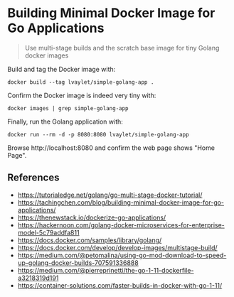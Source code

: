# Building Minimal Docker Image for Go Applications

> Use multi-stage builds and the scratch base image for tiny Golang docker images

Build and tag the Docker image with:

```
docker build --tag lvaylet/simple-golang-app .
```

Confirm the Docker image is indeed very tiny with:

```
docker images | grep simple-golang-app
```

Finally, run the Golang application with:

```
docker run --rm -d -p 8080:8080 lvaylet/simple-golang-app
```

Browse http://localhost:8080 and confirm the web page shows "Home Page".

## References

- https://tutorialedge.net/golang/go-multi-stage-docker-tutorial/
- https://tachingchen.com/blog/building-minimal-docker-image-for-go-applications/
- https://thenewstack.io/dockerize-go-applications/
- https://hackernoon.com/golang-docker-microservices-for-enterprise-model-5c79addfa811
- https://docs.docker.com/samples/library/golang/
- https://docs.docker.com/develop/develop-images/multistage-build/
- https://medium.com/@petomalina/using-go-mod-download-to-speed-up-golang-docker-builds-707591336888
- https://medium.com/@pierreprinetti/the-go-1-11-dockerfile-a3218319d191
- https://container-solutions.com/faster-builds-in-docker-with-go-1-11/
